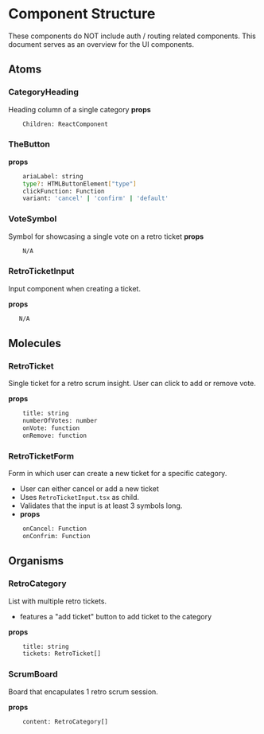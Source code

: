 # Component Structure

These components do NOT include auth / routing related components. This document serves as an overview for the UI components.

## Atoms

### CategoryHeading

Heading column of a single category
**props**

```bash
    Children: ReactComponent
```

### TheButton

**props**

```bash
    ariaLabel: string
    type?: HTMLButtonElement["type"]
    clickFunction: Function
    variant: 'cancel' | 'confirm' | 'default'
```

### VoteSymbol

Symbol for showcasing a single vote on a retro ticket
**props**

```bash
    N/A
```

### RetroTicketInput

Input component when creating a ticket.

**props**

```bash
   N/A
```

## Molecules

### RetroTicket

Single ticket for a retro scrum insight. User can click to add or remove vote.

**props**

```bash
    title: string
    numberOfVotes: number
    onVote: function
    onRemove: function
```

### RetroTicketForm

Form in which user can create a new ticket for a specific category.

- User can either cancel or add a new ticket
- Uses `RetroTicketInput.tsx` as child.
- Validates that the input is at least 3 symbols long.
- **props**

```bash
    onCancel: Function
    onConfrim: Function
```

## Organisms

### RetroCategory

List with multiple retro tickets.

- features a "add ticket" button to add ticket to the category

**props**

```bash
    title: string
    tickets: RetroTicket[]
```

### ScrumBoard

Board that encapulates 1 retro scrum session.

**props**

```bash
    content: RetroCategory[]
```
